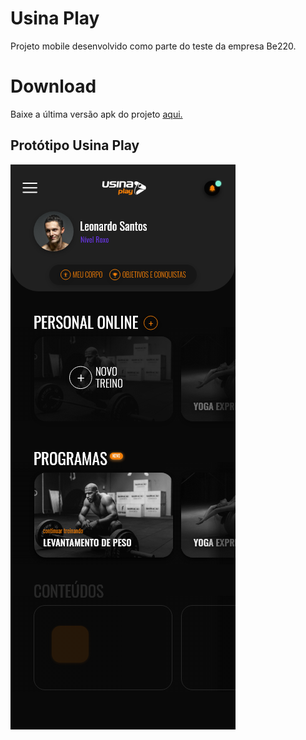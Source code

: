# Usina Play
Projeto mobile desenvolvido como parte do teste da empresa Be220.

# Download
Baixe a última versão apk do projeto [aqui.](https://raw.githubusercontent.com/ramou1/teste-be220/main/app-final.apk)

## Protótipo Usina Play 
![print](https://raw.githubusercontent.com/ramou1/teste-be220/main/src/assets/imgs/prototipo.png)